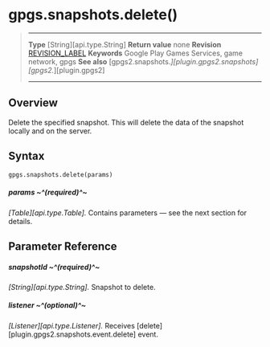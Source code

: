 # gpgs.snapshots.delete()

> --------------------- ------------------------------------------------------------------------------------------
> __Type__              [String][api.type.String]
> __Return value__      none
> __Revision__          [REVISION_LABEL](REVISION_URL)
> __Keywords__          Google Play Games Services, game network, gpgs
> __See also__          [gpgs2.snapshots.*][plugin.gpgs2.snapshots]
>                       [gpgs2.*][plugin.gpgs2]
> --------------------- ------------------------------------------------------------------------------------------

## Overview

Delete the specified snapshot. This will delete the data of the snapshot locally and on the server.

## Syntax

	gpgs.snapshots.delete(params)

##### params ~^(required)^~
_[Table][api.type.Table]._ Contains parameters — see the next section for details.

## Parameter Reference

##### snapshotId ~^(required)^~
_[String][api.type.String]._ Snapshot to delete.

##### listener ~^(optional)^~
_[Listener][api.type.Listener]._ Receives [delete][plugin.gpgs2.snapshots.event.delete] event.
